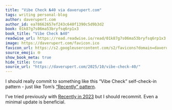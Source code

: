 ```yaml
---
title: "Vibe Check №40 via daverupert.com"
tags: writing personal-blog
author: daverupert.com
author_id: ea78662657ef243c640f1390c5d9b3d2
book: 01k87g7s06ma53bryfsq6rp1x3
book_title: "Vibe Check №40"
readwise_url: https://read.readwise.io/read/01k87g7s06ma53bryfsq6rp1x3
image: https://daverupert.com/favicon.ico
favicon_url: https://s2.googleusercontent.com/s2/favicons?domain=daverupert.com
source_emoji: 🌐
show_book_meta: true
hide_title: true
source_url: "https://daverupert.com/2025/10/vibe-check-40/"
---
```


I should really commit to something like this “Vibe Check” self-check-in pattern - just like Tom’s [“Recently” pattern](https://macwright.com/2025/10/04/recently).

I’ve tried previously with [Recently in 2023](https://www.joshbeckman.org/blog/recently) but I should recommit. Even a minimal update is beneficial.